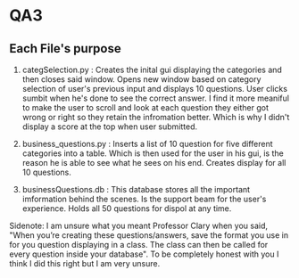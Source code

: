 # QA3

## Each File's purpose 

1. categSelection.py : Creates the inital gui displaying the categories and then closes said window. Opens new window based on category selection of user's previous input and displays 10 questions. User clicks sumbit when he's done to see the correct answer. I find it more meaniful to make the user to scroll and look at each question they either got wrong or right so they retain the infromation better. Which is why I didn't display a score at the top when user submitted.

2. business_questions.py : Inserts a list of 10 question for five different categories into a table. Which is then used for the user in his gui, is the reason he is able to see what he sees on his end. Creates display for all 10 questions.

3. businessQuestions.db : This database stores all the important imformation behind the scenes. Is the support beam for the user's experience. Holds all 50 questions for dispol at any time. 

Sidenote: I am unsure what you meant Professor Clary when you said, "When you’re creating these questions/answers, save the format you use in for you question displaying in a class. The class can then be called for every question inside your database". To be completely honest with you I think I did this right but I am very unsure. 
